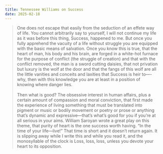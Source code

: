 ```yaml
---
title: Tennessee Williams on Success
date: 2025-02-18
---
```


>One does not escape that easily from the seduction of an effete way of life. You cannot arbitrarily say to yourself, I will not continue my life as it was before this thing, Success, happened to me. But once you fully apprehend the vacuity of a life without struggle you are equipped with the basic means of salvation. Once you know this is true, that the heart of man, his body and his brain, are forged in a white-hot furnace for the purpose of conflict (the struggle of creation) and that with the conflict removed, the man is a sword cutting daisies, that not privation but luxury is the wolf at the door and that the fangs of this wolf are all the little vanities and conceits and laxities that Success is heir to—-why, then with this knowledge you are at least in a position of knowing where danger lies.<br>
><br>
Then what is good? The obsessive interest in human affairs, plus a certain amount of compassion and moral conviction, that first made the experience of living something that must be translated into pigment or music or bodily movement or poetry or prose or anything that’s dynamic and expressive—that’s what’s good for you if you’re at all serious in your aims. William Saroyan wrote a great play on this theme, that purity of heart is the one success worth having. “In the time of your life—live!” That time is short and it doesn’t return again. It is slipping away while I write this and while you read it, and the monosyllable of the clock is Loss, loss, loss, unless you devote your heart to its opposition.